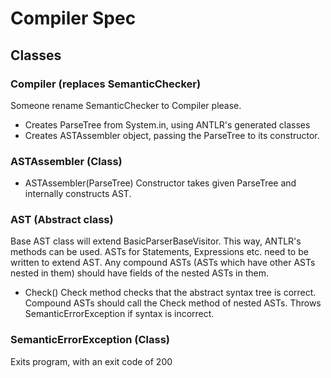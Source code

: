 # Compiler Spec

## Classes

### Compiler (replaces SemanticChecker)
Someone rename SemanticChecker to Compiler please.
- Creates ParseTree from System.in, using ANTLR's generated classes
- Creates ASTAssembler object, passing the ParseTree to its constructor.

### ASTAssembler (Class)
- ASTAssembler(ParseTree)
  Constructor takes given ParseTree and internally constructs
  AST.

### AST (Abstract class)
Base AST class will extend BasicParserBaseVisitor<AST>. This way, ANTLR's
methods can be used.
ASTs for Statements, Expressions etc. need to be written to extend AST.
Any compound ASTs (ASTs which have other ASTs nested in them) should have fields
of the nested ASTs in them.
- Check()
  Check method checks that the abstract syntax tree is correct.
  Compound ASTs should call the Check method of nested ASTs.
  Throws SemanticErrorException if syntax is incorrect.

### SemanticErrorException (Class)
Exits program, with an exit code of 200
